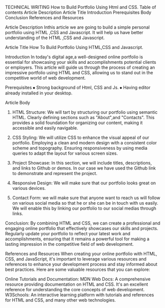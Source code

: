 
TECHNICAL WRITING
How to Build  Portfolio Using Html and CSS.
Table of contents
Article Description
Article Title
Introduction
Prerequisites
Body
Conclusion
References and Resources


Article Description
Inthis article we are going to build a simple personal portfolio using HTML ,CSS and Javascript. It will help us have better understanding of the HTML ,CSS and Javascript.

Article Title
How To Build Portfolio Using HTML,CSS and Javascript.

Introduction
In today's digital age,a well-designed online portfolio is essential for showcasing your skills and accomplishments potential clients or employers. This article will guide us through the process of creating an impressive portfolio using HTML and CSS, allowing us to stand out in the competitive world of web development.

Prerequisites
⦁	Strong background of Html, CSS and Js.
⦁	Having editor already installed in your desktop.

Article Body
1. HTML Structure:
We will tart by structuring our portfolio using semantic HTML. Clearly defining sections such as "About",and "Contacts". This provides a solid foundation for organizing our content, making it accessible and easily navigable.

 


3. CSS Styling:
We will utilize CSS to enhance the visual appeal of our portfolio. Employing a clean and modern design with a consistent color scheme and topography. Ensuring responsiveness by using media queries to adapt the layout for various screen sizes.
 


4. Project Showcase:
In this section, we will include titles, descriptions, and links to Github or demos. In our case we have used the Github link to demonstrate and represent the project.
 


5. Responsive Design:
We will make sure that our portfolio looks great on various devices. 
 


6. Contact Form:
we will make sure that anyone want to reach us will follow on various social media so that he or she can be in touch with us easily. We will enable this by linking our portfolio to our social medias through links.
 



Conclusion:
By combining HTML and CSS, we can create a professional and engaging online portfolio that effectively showcases our skills and projects. Regularly update your portfolio to reflect your latest work and accomplishments, ensuring that it remains a powerful tool for  making a lasting impression in the competitive field of web development.

References and Resources
When creating your online portfolio with HTML, CSS, and JavaScript, it's important to leverage various resources and references to enhance your development process and stay informed about best practices. Here are some valuable resources that you can explore:

Online Tutorials and Documentation:
MDN Web Docs: A comprehensive resource providing documentation on HTML and CSS. It's an excellent reference for understanding the core concepts of web development.
W3Schools: An interactive learning platform with tutorials and references for HTML and CSS, and many other web technologies.
